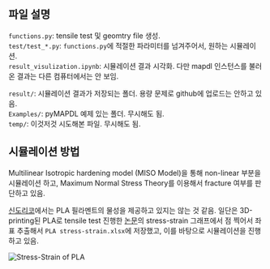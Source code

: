 ## 파일 설명
``functions.py``: tensile test 및 geomtry file 생성.  
``test/test_*.py``: ``functions.py``에 적절한 파라미터를 넘겨주어서, 원하는 시뮬레이션.  
``result_visulization.ipynb``: 시뮬레이션 결과 시각화. 다만 mapdl 인스턴스를 불러온 결과는 다른 컴퓨터에서는 안 보임.

``result/``: 시뮬레이션 결과가 저장되는 폴더. 용량 문제로 github에 업로드는 안하고 있음.  
``Examples/``: pyMAPDL 예제 있는 폴더. 무시해도 됨.  
``temp/``: 이것저것 시도해본 파일. 무시해도 됨.

## 시뮬레이션 방법
Multilinear Isotropic hardening model (MISO Model)을 통해 non-linear 부분을 시뮬레이션 하고, Maximum Normal Stress Theory를 이용해서 fracture 여부를 판단하고 있음.

[신도리코](https://sindoh4u.com/goods/view?no=46&srsltid=AfmBOopVEhJF0xLJstQIMS8SeHpXZjQAaL1keqCtixq9tZ3yZEf-YIp9)에서는 PLA 필라멘트의 물성을 제공하고 있지는 않는 것 같음.
일단은 3D-printing된 PLA로 tensile test 진행한 [논문](https://www.mdpi.com/2073-4360/12/1/250)의 stress-strain 그래프에서 점 찍어서 좌표 추출해서 ``PLA stress-strain.xlsx``에 저장했고, 이를 바탕으로 시뮬레이션을 진행하고 있음.

![Stress-Strain of PLA](https://www.mdpi.com/polymers/polymers-12-00250/article_deploy/html/images/polymers-12-00250-g005-550.jpg)
